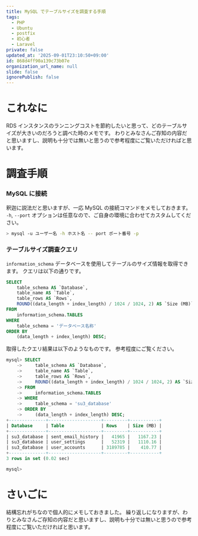 ```yaml
---
title: MySQL でテーブルサイズを調査する手順
tags:
  - PHP
  - Ubuntu
  - postfix
  - 初心者
  - Laravel
private: false
updated_at: '2025-09-01T23:10:50+09:00'
id: 868d4ff90a139c73b07e
organization_url_name: null
slide: false
ignorePublish: false
---
```

# これなに

RDS インスタンスのランニングコストを節約したいと思って、どのテーブルサイズが大きいのだろうと調べた時のメモです。
わりとみなさんご存知の内容だと思いますし、説明も十分では無いと思うので参考程度にご覧いただければと思います。


# 調査手順

### MySQL に接続

釈迦に説法だと思いますが、一応 MySQL の接続コマンドをメモしておきます。
`-h`, `--port` オプションは任意なので、ご自身の環境に合わせてカスタムしてください。

```zsh
> mysql -u ユーザー名 -h ホスト名 -- port ポート番号 -p
```

### テーブルサイズ調査クエリ

`information_schema` データベースを使用してテーブルのサイズ情報を取得できます。
クエリは以下の通りです。

```sql
SELECT 
    table_schema AS `Database`, 
    table_name AS `Table`, 
    table_rows AS `Rows`,
    ROUND((data_length + index_length) / 1024 / 1024, 2) AS `Size (MB)`
FROM 
    information_schema.TABLES
WHERE 
    table_schema = 'データベース名称'
ORDER BY 
    (data_length + index_length) DESC;
```


取得したクエリ結果は以下のようなものです。
参考程度にご覧ください。

```sql
mysql> SELECT
    ->     table_schema AS `Database`,
    ->     table_name AS `Table`,
    ->     table_rows AS `Rows`,
    ->     ROUND((data_length + index_length) / 1024 / 1024, 2) AS `Size (MB)`
    -> FROM
    ->     information_schema.TABLES
    -> WHERE
    ->     table_schema = 'su3_database'
    -> ORDER BY
    ->     (data_length + index_length) DESC;
+--------------+--------------------+---------+-----------+
| Database     | Table              | Rows    | Size (MB) |
+--------------+--------------------+---------+-----------+
| su3_database | sent_email_history |   41965 |   1167.23 |
| su3_database | user_settings      |   52319 |   1110.16 |
| su3_database | user_accounts      | 3189785 |    410.77 |
+--------------+--------------------+---------+-----------+
3 rows in set (0.02 sec)

mysql>
```


# さいごに

結構忘れがちなので個人的にメモしておきました。
繰り返しになりますが、わりとみなさんご存知の内容だと思いますし、説明も十分では無いと思うので参考程度にご覧いただければと思います。
